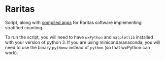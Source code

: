 # Raritas

Script, along with [compiled apps](https://github.com/plannapus/Raritas/releases) for Raritas software implementing stratified counting.

To run the script, you will need to have `wxPython` and `matplotlib` installed with your version of python 3.
If you are using miniconda/anaconda, you will need to use the binary `pythonw` instead of `python` (so that wxPython can work).
